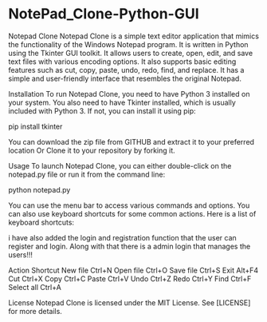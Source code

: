 # NotePad_Clone-Python-GUI
Notepad Clone
Notepad Clone is a simple text editor application that mimics the functionality of the Windows Notepad program. 
It is written in Python using the Tkinter GUI toolkit. It allows users to create, open, edit, and save text files with various encoding options. 
It also supports basic editing features such as cut, copy, paste, undo, redo, find, and replace. It has a simple and user-friendly interface that resembles the original Notepad.

Installation
To run Notepad Clone, you need to have Python 3 installed on your system. 
You also need to have Tkinter installed, which is usually included with Python 3. If not, you can install it using pip:

pip install tkinter

You can download the zip file from GITHUB and extract it to your preferred location
Or 
Clone it to your repository by forking it.

Usage
To launch Notepad Clone, you can either double-click on the notepad.py file or run it from the command line:

python notepad.py

You can use the menu bar to access various commands and options. You can also use keyboard shortcuts for some common actions. Here is a list of keyboard shortcuts:

i have also added the login and registration function that the user can register and login. Along with that there is a admin login that manages the users!!!

Action	   Shortcut
New file	  Ctrl+N
Open file	  Ctrl+O
Save file	  Ctrl+S
Exit	      Alt+F4
Cut	        Ctrl+X
Copy	      Ctrl+C
Paste     	Ctrl+V
Undo      	Ctrl+Z
Redo      	Ctrl+Y
Find	      Ctrl+F
Select all	Ctrl+A

License
Notepad Clone is licensed under the MIT License. See [LICENSE] for more details.
